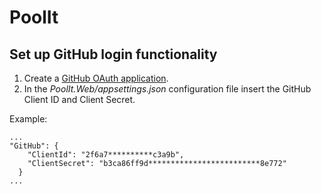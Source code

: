 # PoolIt
## Set up GitHub login functionality
1. Create a [GitHub OAuth application](https://github.com/settings/developers).
2. In the *PoolIt.Web/appsettings.json* configuration file insert the GitHub Client ID and Client Secret.

Example:
```
...
"GitHub": {
    "ClientId": "2f6a7**********c3a9b",
    "ClientSecret": "b3ca86ff9d*************************8e772"
  }
...
```
